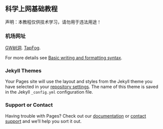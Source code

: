 ## 科学上网基础教程

声明：本教程仅供技术学习，请勿用于违法用途！

### 机场网址

[GW树洞](https://hello-shudong.com/user). [TapFog](https://www.tapfog.com/#/dashboard).

For more details see [Basic writing and formatting syntax](https://docs.github.com/en/github/writing-on-github/getting-started-with-writing-and-formatting-on-github/basic-writing-and-formatting-syntax).

### Jekyll Themes

Your Pages site will use the layout and styles from the Jekyll theme you have selected in your [repository settings](https://github.com/xxynet/VPN-Basic/settings/pages). The name of this theme is saved in the Jekyll `_config.yml` configuration file.

### Support or Contact

Having trouble with Pages? Check out our [documentation](https://docs.github.com/categories/github-pages-basics/) or [contact support](https://support.github.com/contact) and we’ll help you sort it out.
